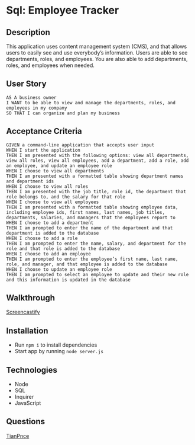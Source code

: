 # Sql: Employee Tracker

## Description
This application uses content management system (CMS), and that allows users to easily see and use everybody’s information. Users are able to see departments, roles, and employees. You are also able to add departments, roles, and employees when needed.

## User Story
```
AS A business owner
I WANT to be able to view and manage the departments, roles, and employees in my company
SO THAT I can organize and plan my business
```

## Acceptance Criteria
```
GIVEN a command-line application that accepts user input
WHEN I start the application
THEN I am presented with the following options: view all departments, view all roles, view all employees, add a department, add a role, add an employee, and update an employee role
WHEN I choose to view all departments
THEN I am presented with a formatted table showing department names and department ids
WHEN I choose to view all roles
THEN I am presented with the job title, role id, the department that role belongs to, and the salary for that role
WHEN I choose to view all employees
THEN I am presented with a formatted table showing employee data, including employee ids, first names, last names, job titles, departments, salaries, and managers that the employees report to
WHEN I choose to add a department
THEN I am prompted to enter the name of the department and that department is added to the database
WHEN I choose to add a role
THEN I am prompted to enter the name, salary, and department for the role and that role is added to the database
WHEN I choose to add an employee
THEN I am prompted to enter the employee’s first name, last name, role, and manager, and that employee is added to the database
WHEN I choose to update an employee role
THEN I am prompted to select an employee to update and their new role and this information is updated in the database 
```

## Walkthrough 
[Screencastify](https://watch.screencastify.com/v/9LmI7Cm2AU6FRk24kw4r)


## Installation
- Run `npm i` to install dependencies 
- Start app by running `node server.js`

## Technologies
- Node
- SQL
- Inquirer
- JavaScript

## Questions
[TianPnce](https://github.com/TianPnce)
